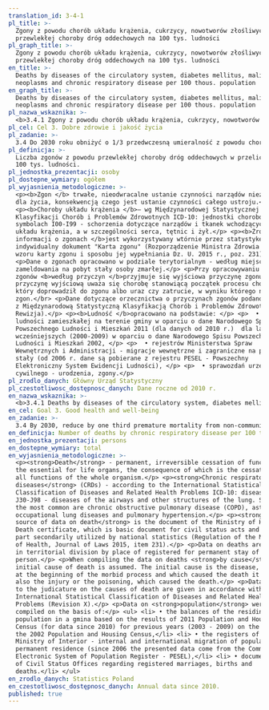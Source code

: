 ```yaml
---
translation_id: 3-4-1
pl_title: >-
  Zgony z powodu chorób układu krążenia, cukrzycy, nowotworów złośliwych i
  przewlekłej choroby dróg oddechowych na 100 tys. ludności
pl_graph_title: >-
  Zgony z powodu chorób układu krążenia, cukrzycy, nowotworów złośliwych i
  przewlekłej choroby dróg oddechowych na 100 tys. ludności
en_title: >-
  Deaths by diseases of the circulatory system, diabetes mellitus, malignant
  neoplasms and chronic respiratory disease per 100 thous. population
en_graph_title: >-
  Deaths by diseases of the circulatory system, diabetes mellitus, malignant
  neoplasms and chronic respiratory disease per 100 thous. population
pl_nazwa_wskaznika: >-
  <b>3.4.1 Zgony z powodu chorób układu krążenia, cukrzycy, nowotworów złośliwych i przewlekłej choroby dróg oddechowych na 100 tys. ludności</b>
pl_cel: Cel 3. Dobre zdrowie i jakość życia
pl_zadanie: >-
  3.4 Do 2030 roku obniżyć o 1/3 przedwczesną umieralność z powodu chorób niezakaźnych poprzez zapobieganie i leczenie oraz promowanie zdrowia psychicznego i dobrostanu.
pl_definicja: >-
  Liczba zgonów z powodu przewlekłej choroby dróg oddechowych w przeliczeniu na
  100 tys. ludności.
pl_jednostka_prezentacji: osoby
pl_dostepne_wymiary: ogółem
pl_wyjasnienia_metodologiczne: >-
  <p><b>Zgon </b> trwałe, nieodwracalne ustanie czynności narządów niezbędnych
  dla życia, konsekwencją czego jest ustanie czynności całego ustroju.</p>
  <p><b>Choroby układu krążenia </b>– wg Międzynarodowej Statystycznej
  Klasyfikacji Chorób i Problemów Zdrowotnych ICD-10: jednostki chorobowe o
  symbolach I00-I99 - schorzenia dotyczące narządów i tkanek wchodzących w skład
  układu krążenia, a w szczególności serca, tętnic i żył.</p> <p><b>Źródłem
  informacji o zgonach </b>jest wykorzystywany wtórnie przez statystykę
  indywidualny dokument "Karta zgonu" (Rozporządzenie Ministra Zdrowia w sprawie
  wzoru karty zgonu i sposobu jej wypełniania Dz. U. 2015 r., poz. 231).</p>
  <p>Dane o zgonach opracowano w podziale terytorialnym - według miejsca
  zameldowania na pobyt stały osoby zmarłej.</p> <p>Przy opracowywaniu danych
  zgonów <b>według przyczyn </b>przyjmuje się wyjściowa przyczynę zgonu. Za
  przyczynę wyjściową uważa się chorobę stanowiącą początek procesu chorobowego,
  który doprowadził do zgonu albo uraz czy zatrucie, w wyniku którego nastąpił
  zgon.</br> <p>Dane dotyczące orzecznictwa o przyczynach zgonów podano zgodnie
  z Międzynarodową Statystyczną Klasyfikacją Chorób i Problemów Zdrowotnych (X
  Rewizja).</p> <p><b>Ludność </b>opracowano na podstawie: </p> <p>  • bilansów
  ludności zamieszkałej na terenie gminy w oparciu o dane Narodowego Spisu
  Powszechnego Ludności i Mieszkań 2011 (dla danych od 2010 r.)  dla lat
  wcześniejszych (2000-2009) w oparciu o dane Narodowego Spisu Powszechnego
  Ludności i Mieszkań 2002, </p> <p>  • rejestrów Ministerstwa Spraw
  Wewnętrznych i Administracji - migracje wewnętrzne i zagraniczne na pobyt
  stały (od 2006 r. dane są pobierane z rejestru PESEL - Powszechny
  Elektroniczny System Ewidencji Ludności), </p> <p>  • sprawozdań urzędów stanu
  cywilnego - urodzenia, zgony.</p>
pl_zrodlo_danych: Główny Urząd Statystyczny
pl_czestotliwosc_dostępnosc_danych: Dane roczne od 2010 r.
en_nazwa_wskaznika: >-
  <b>3.4.1 Deaths by diseases of the circulatory system, diabetes mellitus, malignant neoplasms and chronic respiratory disease per 100 thous. population</b>
en_cel: Goal 3. Good health and well-being
en_zadanie: >-
  3.4 By 2030, reduce by one third premature mortality from non-communicable diseases through prevention and treatment and promote mental health and well-being
en_definicja: Number of deaths by chronic respiratory disease per 100 thous. population.
en_jednostka_prezentacji: persons
en_dostepne_wymiary: total
en_wyjasnienia_metodologiczne: >-
  <p><strong>Death</strong> - permanent, irreversible cessation of functions of
  the essential for life organs, the consequence of which is the cessation of
  all functions of the whole organism.</p> <p><strong>Chronic respiratory
  diseases</strong> (CRDs) - according to the International Statistical
  Classification of Diseases and Related Health Problems ICD-10: disease symbol
  J30-J98 - diseases of the airways and other structures of the lung. Some of
  the most common are chronic obstructive pulmonary disease (COPD), asthma,
  occupational lung diseases and pulmonary hypertension.</p> <p><strong>The
  source of data on death</strong> is the document of the Ministry of Health
  Death certificate, which is basic document for civil status acts and is in the
  part secondarily utilized by national statistics (Regulation of the Minister
  of Health, Journal of Laws 2015, item 231).</p> <p>Data on deaths are compiled
  in territorial division by place of registered for permanent stay of deceased
  person.</p> <p>When compiling the data on deaths <strong>by cause</strong> the
  initial cause of death is assumed. The initial cause is the disease, which was
  at the beginning of the morbid process and which caused the death it may be
  also the injury or the poisoning, which caused the death.</p> <p>Data relating
  to the judicature on the causes of death are given in accordance with the
  International Statistical Classification of Diseases and Related Health
  Problems (Revision X).</p> <p>Data on <strong>population</strong> were
  compiled on the basis of:</p> <ul> <li> • the balances of the residing
  population in a gmina based on the results of 2011 Population and Housing
  Census (for data since 2010) for previous years (2003 - 2009) on the basis of
  the 2002 Population and Housing Census,</li> <li> • the registers of the
  Ministry of Interior - internal and international migration of population for
  permanent residence (since 2006 the presented data come from the Common
  Electronic System of Population Register - PESEL),</li> <li> • documentation
  of Civil Status Offices regarding registered marriages, births and
  deaths.</li> </ul>
en_zrodlo_danych: Statistics Poland
en_czestotliwosc_dostępnosc_danych: Annual data since 2010.
published: true
---
```

